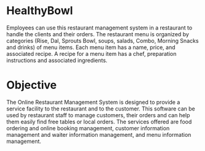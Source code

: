 # HealthyBowl
Employees can use this restaurant management system in a restaurant to handle the clients
and their orders. The restaurant menu is organized by categories (Rise, Dal, Sprouts Bowl, soups, salads,
Combo, Morning Snacks and drinks) of menu items. Each menu item has a name, price, and associated
recipe. A recipe for a menu item has a chef, preparation instructions and associated ingredients.

# Objective
The Online Restaurant Management System is designed to provide a service facility to the restaurant 
and to the customer. This software can be used by restaurant staff to manage customers, their orders 
and can help them easily find free tables or local orders. The services offered are food ordering and 
online booking management, customer information management and waiter information management, 
and menu information management.
